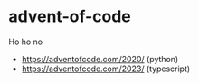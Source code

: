 # advent-of-code
Ho ho no

* https://adventofcode.com/2020/ (python)
* https://adventofcode.com/2023/ (typescript)
